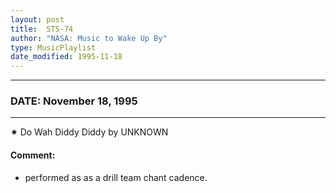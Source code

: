 ```yaml
---
layout: post
title:  STS-74
author: "NASA: Music to Wake Up By"
type: MusicPlaylist
date_modified: 1995-11-18
---
```


----
### DATE: November 18, 1995
----
✷ Do Wah Diddy Diddy by UNKNOWN

#### Comment:
* performed as as a drill team chant cadence.
